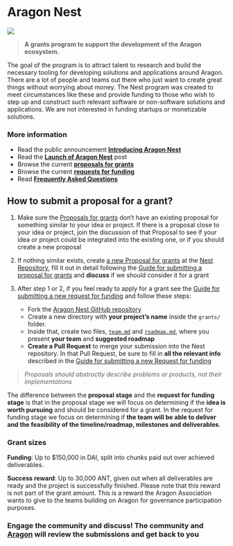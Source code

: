 # Aragon Nest

![](https://wiki.aragon.one/design/artwork/Nest/01.png)

> **A grants program to support the development of the Aragon ecosystem.**

The goal of the program is to attract talent to research and build the necessary tooling for developing solutions and applications around Aragon. There are a lot of people and teams out there who just want to create great things without worrying about money. The Nest program was created to meet circumstances like these and provide funding to those who wish to step up and construct such relevant software or non-software solutions and applications. We are not interested in funding startups or monetizable solutions.

### More information
- Read the public announcement [**Introducing Aragon Nest**](https://blog.aragon.one/introducing-aragon-nest-1aa8c91c0566)
- Read the [**Launch of Aragon Nest**](https://blog.aragon.one/launch-of-aragon-nest-8d42d1a37595) post
- Browse the current [**proposals for grants**](https://github.com/aragon/nest/issues)
- Browse the current [**requests for funding**](https://github.com/aragon/nest/pulls)
- Read [**Frequently Asked Questions**](faqs.md)

## How to submit a proposal for a grant?

1. Make sure the [Proposals for grants](https://github.com/aragon/nest/issues) don’t have an existing proposal for something similar to your idea or project. If there is a proposal close to your idea or project, join the discussion of that Proposal to see if your idea or project could be integrated into the existing one, or if you should create a new proposal

2. If nothing similar exists, create [a new Proposal for grants](https://github.com/aragon/nest/issues/new) at the [Nest Repository](https://github.com/aragon/nest/), fill it out in detail following the [Guide for submitting a proposal for grants](Guide_for_submitting_a_proposal_for_grants.md) and **discuss** if we should consider it for a grant

3. After step 1 or 2, if you feel ready to apply for a grant see the [Guide for submitting a new request for funding](Guide_for_submitting_a_request_for_funding.md) and follow these steps:
    - Fork the [Aragon Nest GitHub repository](https://github.com/aragon/nest)
    - Create a new directory with **your project’s name** inside the `grants/` folder.
    - Inside that, create two files, [`team.md`](.github/templates/team.md) and [`roadmap.md`](.github/templates/roadmap.md), where you present **your team** and **suggested roadmap**
    - **Create a Pull Request** to merge your submission into the Nest repository. In that Pull Request, be sure to fill in **all the relevant info** described in the [Guide for submitting a new Request for funding](Guide_for_submitting_a_request_for_funding.md)

> _Proposals should abstractly describe problems or products, not their implementations_

The difference between the **proposal stage** and the **request for funding stage** is that in the proposal stage we will focus on determining if the **idea is worth pursuing** and should be considered for a grant. In the request for funding stage we focus on determining if **the team will be able to deliver and the feasibility of the timeline/roadmap, milestones and deliverables**.

### Grant sizes
**Funding**: Up to $150,000 in DAI, split into chunks paid out over achieved deliverables.

 **Success reward**: Up to 30,000 ANT, given out when all deliverables are ready and the project is successfully finished. Please note that this reward is not part of the grant amount. This is a reward the Aragon Association wants to give to the teams building on Aragon for governance participation purposes.

### Engage the community and discuss! The community and [Aragon](https://aragon.org) will review the submissions and get back to you
